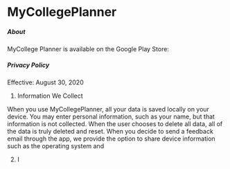 # MyCollegePlanner
##### About
MyCollege Planner is available on the Google Play Store:

##### Privacy Policy
Effective: August 30, 2020
1. Information We Collect

When you use MyCollegePlanner, all your data is saved locally on your device. You may enter personal information, such as your name, but that information is not collected. When the user chooses to delete all data, all of the data is truly deleted and reset. When you decide to send a feedback email through the app, we provide the option to share device information such as the operating system and 

2. I
